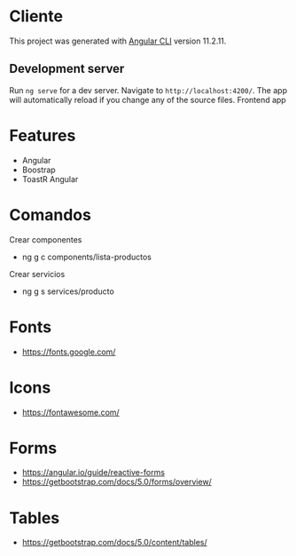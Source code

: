 # Cliente

This project was generated with [Angular CLI](https://github.com/angular/angular-cli) version 11.2.11.

## Development server

Run `ng serve` for a dev server. Navigate to `http://localhost:4200/`. The app will automatically reload if you change any of the source files.
Frontend app

# Features
- Angular
- Boostrap
- ToastR Angular

# Comandos
Crear componentes 
- ng g c components/lista-productos 

Crear servicios
- ng g s services/producto


# Fonts
- https://fonts.google.com/

# Icons
- https://fontawesome.com/

# Forms
- https://angular.io/guide/reactive-forms
- https://getbootstrap.com/docs/5.0/forms/overview/

# Tables
- https://getbootstrap.com/docs/5.0/content/tables/
